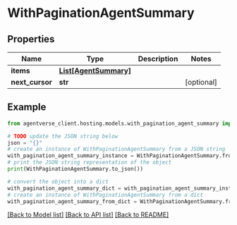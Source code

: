 # WithPaginationAgentSummary


## Properties

Name | Type | Description | Notes
------------ | ------------- | ------------- | -------------
**items** | [**List[AgentSummary]**](AgentSummary.md) |  | 
**next_cursor** | **str** |  | [optional] 

## Example

```python
from agentverse_client.hosting.models.with_pagination_agent_summary import WithPaginationAgentSummary

# TODO update the JSON string below
json = "{}"
# create an instance of WithPaginationAgentSummary from a JSON string
with_pagination_agent_summary_instance = WithPaginationAgentSummary.from_json(json)
# print the JSON string representation of the object
print(WithPaginationAgentSummary.to_json())

# convert the object into a dict
with_pagination_agent_summary_dict = with_pagination_agent_summary_instance.to_dict()
# create an instance of WithPaginationAgentSummary from a dict
with_pagination_agent_summary_from_dict = WithPaginationAgentSummary.from_dict(with_pagination_agent_summary_dict)
```
[[Back to Model list]](../README.md#documentation-for-models) [[Back to API list]](../README.md#documentation-for-api-endpoints) [[Back to README]](../README.md)


